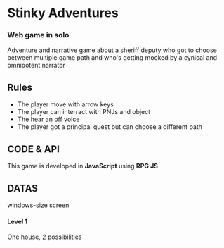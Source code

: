 # Stinky Adventures

### Web game in solo

Adventure and narrative game about a sheriff deputy who got to choose between multiple game path and who's getting mocked by a cynical and omnipotent narrator

## Rules

* The player move with arrow keys  
* The player can interract with PNJs and object   
* The hear an off voice 
* The player got a principal quest but can choose a different path  

## CODE & API 

This game is developed in **JavaScript** using **RPG JS**  

## DATAS

windows-size screen 

#### Level 1

One house, 2 possibilities
 


 
